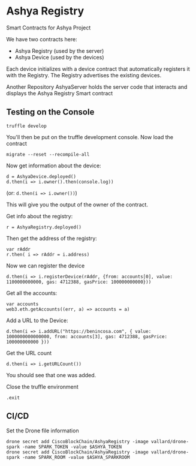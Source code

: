 # Ashya Registry

Smart Contracts for Ashya Project

We have two contracts here:

* Ashya Registry (used by the server)
* Ashya Device (used by the devices)

Each device initializes with a device contract that automatically registers it with the Registry.  The Registry advertises the existing devices.

Another Repository AshyaServer holds the server code that interacts and displays the Ashya Registry Smart contract


## Testing on the Console

```
truffle develop
```
You'll then be put on the truffle development console.  Now load the contract

```
migrate --reset --recompile-all
```

Now get information about the device: 

```
d = AshyaDevice.deployed()
d.then(i => i.owner().then(console.log))
```
(or: ```d.then(i => i.owner())```)

This will give you the output of the owner of the contract.

Get info about the registry:

```
r = AshyaRegistry.deployed()
```
Then get the address of the registry: 

```
var rAddr 
r.then( i => rAddr = i.address)
```
Now we can register the device

```
d.then(i => i.registerDevice(rAddr, {from: accounts[0], value: 1100000000000, gas: 4712388, gasPrice: 100000000000}))
```


Get all the accounts:

```
var accounts
web3.eth.getAccounts((err, a) => accounts = a)
```

Add a URL to the Device: 

```
d.then(i => i.addURL("https://benincosa.com", { value: 1000000000000000, from: accounts[3], gas: 4712388, gasPrice: 100000000000 }))
```

Get the URL count

```
d.then(i => i.getURLCount())
```

You should see that one was added.  

Close the truffle environment

```
.exit
```

## CI/CD

Set the Drone file information

```
drone secret add CiscoBlockChain/AshyaRegistry -image vallard/drone-spark -name SPARK_TOKEN -value $ASHYA_TOKEN
drone secret add CiscoBlockChain/AshyaRegistry -image vallard/drone-spark -name SPARK_ROOM -value $ASHYA_SPARKROOM
```

